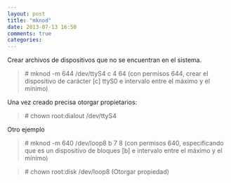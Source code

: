 ```yaml
---
layout: post
title: "mknod"
date: 2013-07-13 16:50
comments: true
categories: 
---
```

Crear archivos de dispositivos que no se encuentran en el sistema.

>\# mknod -m 644  /dev/ttyS4 c 4 64 (con permisos 644, crear el dispositivo de carácter [c] ttyS0 e intervalo entre el máximo y el mínimo)

Una vez creado precisa otorgar propietarios:

>\# chown root:dialout /dev/ttyS4

Otro ejemplo

>\# mknod -m 640 /dev/loop8 b 7 8 (con permisos 640, especificando que es un dispositivo de bloques [b] e intervalo entre el máximo y el mínimo)

>\# chown root:disk /dev/loop8 (Otorgar propiedad)


